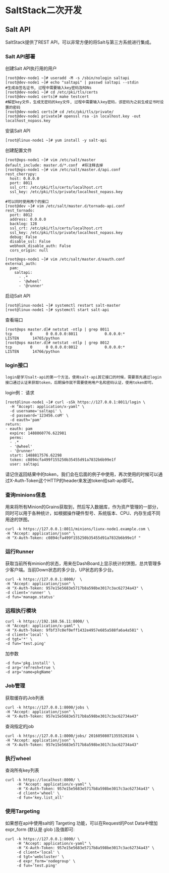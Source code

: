 # SaltStack二次开发



## Salt API
  SaltStack提供了REST API，可以非常方便的将Salt与第三方系统进行集成。

### Salt API部署
创建Salt API执行用的用户
```
[root@dev-node1 ~]# useradd -M -s /sbin/nologin saltapi
[root@dev-node1 ~]# echo "saltapi" | passwd saltapi --stdin
#生成自签名证书, 过程中需要输入key密码及RDNs
[root@dev-node1 ~]# cd /etc/pki/tls/certs
[root@dev-node1 certs]# make testcert
#解密key文件，生成无密码的key文件, 过程中需要输入key密码，该密码为之前生成证书时设置的密码
[root@dev-node1 certs]# cd /etc/pki/tls/private/
[root@dev-node1 private]# openssl rsa -in localhost.key -out localhost_nopass.key
```

安装Salt API
```
[root@linux-node1 ~]# yum install -y salt-api
```

创建配置文件
```
[root@ops-node1 ~]# vim /etc/salt/master
default_include: master.d/*.conf  #将注释去掉
[root@ops-node1 ~]# vim /etc/salt/master.d/api.conf 
rest_cherrypy:
  host: 0.0.0.0
  port: 8011
  ssl_crt: /etc/pki/tls/certs/localhost.crt
  ssl_key: /etc/pki/tls/private/localhost_nopass.key

#可以同时使用两个的接口
[root@dev ~]# vim /etc/salt/master.d/tornado-api.conf
rest_tornado:
  port: 8012
  address: 0.0.0.0
  backlog: 128
  ssl_crt: /etc/pki/tls/certs/localhost.crt
  ssl_key: /etc/pki/tls/private/localhost_nopass.key
  debug: False
  disable_ssl: False
  webhook_disable_auth: False
  cors_origin: null

[root@ops-node1 ~]# vim /etc/salt/master.d/eauth.conf 
external_auth:
  pam:
    saltapi:
      - .*
      - '@wheel'
      - '@runner'
```

启动Salt API
```
[root@linux-node1 ~]# systemctl restart salt-master
[root@linux-node1 ~]# systemctl start salt-api
```

查看端口
```
[root@ops master.d]# netstat -ntlp | grep 8011
tcp        0      0 0.0.0.0:8011            0.0.0.0:*               LISTEN      14765/python        
[root@ops master.d]# netstat -ntlp | grep 8012
tcp        0      0 0.0.0.0:8012            0.0.0.0:*               LISTEN      14766/python        
```

### login接口
    login是学习salt-api的第一个方法，使用salt-api其它接口的时候，需要首先通过login接口通过认证来获取token，后期操作就不需要使用用户名和密码认证，使用token即可。
login例：
请求
```
[root@linux-node1 ~]# curl -sSk https://127.0.0.1:8011/login \
  -H "Accept: application/x-yaml" \
  -d username='saltapi' \
  -d password='123456.coM' \
  -d eauth='pam'
return:
- eauth: pam
  expire: 1488860776.622981
  perms:
  - .*
  - '@wheel'
  - '@runner'
  start: 1488817576.62298
  token: c0894cfa499f155250b35455d91a7832b6b99e1f
  user: saltapi
```

请记住返回结果中的token，我们会在后面的例子中使用，再次使用的时候可以通过X-Auth-Token这个HTTP的header来发送token给salt-api即可。


### 查询minions信息
用来将所有Minion的Grains获取到，然后写入数据库，作为资产管理的一部分，同时可以用于各种统计，如根据操作硬件型号、系统版本、CPU、内存生成不同用途的饼图。
```
curl -k https://127.0.0.1:8011/minions/liunx-node1.example.com \
-H "Accept: application/json" \
-H "X-Auth-Token: c0894cfa499f155250b35455d91a7832b6b99e1f "
```

### 运行Runner
获取当前所有minion的状态，用来在DashBoard上显示统计的饼图，总共管理多少客户端。当前Down状态的多少台，UP状态的多少台。
```
curl -k https://127.0.0.1:8000/  \
-H "Accept: application/json" \
-H "X-Auth-Token: 957e15e5683e5717b8a598be3017c3ac62734a43" \
-d client='runner' \
-d fun='manage.status'
```

### 远程执行模块
```
curl -k https://192.168.56.11:8000/ \
-H "Accept: application/x-yaml" \
-H "X-Auth-Token: 9fbf37c0ef0eff1432e4957e685a588fa6a4a581" \
-d client='local' \
-d tgt='*' \
-d fun='test.ping'
```

加参数
```
-d fun='pkg.install' \ 
-d arg='refresh=true \ 
-d arg='name=pkgName'
```

### Job管理
获取缓存的Job列表
```
curl -k https://127.0.0.1:8000/jobs \
-H "Accept: application/json" \
-H "X-Auth-Token: 957e15e5683e5717b8a598be3017c3ac62734a43"
```

查询指定的job
```
curl -k https://127.0.0.1:8000/jobs/ 20160508071355520184 \
-H "Accept: application/json" \
-H "X-Auth-Token: 957e15e5683e5717b8a598be3017c3ac62734a43"
```
### 执行wheel
查询所有key列表
```
curl -k https://localhost:8000/ \
     -H "Accept: application/x-yaml" \
     -H "X-Auth-Token: 957e15e5683e5717b8a598be3017c3ac62734a43" \
     -d client='wheel' \
     -d fun='key.list_all'
```

### 使用Targeting
如果想在api中使用salt的 Targeting 功能，可以在Request的Post Data中增加 expr_form (默认是 glob )及值即可:
```
curl -k https://127.0.0.1:8000/ \
     -H "Accept: application/x-yaml" \
     -H "X-Auth-Token: 957e15e5683e5717b8a598be3017c3ac62734a43" \
     -d client='local' \
     -d tgt='webcluster' \
     -d expr_form='nodegroup' \
     -d fun='test.ping'
```